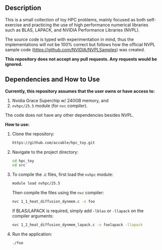 ## Description

This is a small collection of toy HPC problems, mainly focused as both self-exercise and practicing the use of high performance numerical libraries such as BLAS, LAPACK, and NVIDIA Performance Libraries (NVPL).

The source code is typed with experimentation in mind, thus the implementations will not be 100% correct but follows how the official NVPL sample code (https://github.com/NVIDIA/NVPLSamples) was created.

**This repository does not accept any pull requests. Any requests would be ignored.**

## Dependencies and How to Use

**Currently, this repository assumes that the user owns or have access to:**

1. Nvidia Grace Superchip w/ 240GB memory, and
2.  ```nvhpc/25.5``` module (for ```nvc``` compiler).

The code does not have any other dependencies besides NVPL.

**How to use:**

1.  Clone the repository:
    ```bash
    https://github.com/accable/hpc_toy.git
    ```

2.  Navigate to the project directory:
    ```bash
    cd hpc_toy
    cd src
    ```

3.  To compile the .c files, first load the ```nvhpc``` module:
    ```bash
    module load nvhpc/25.5
    ```
    Then compile the files using the ```nvc``` compiler:
    ```bash
    nvc 1_1_heat_diffusion_dynmem.c -o foo
    ```
    If BLAS/LAPACK is required, simply add ```-lblas``` or ```-llapack``` on the compiler arguments:
    ```bash
    nvc 1_2_heat_diffusion_dynmem_lapack.c -o foolapack -llapack
    ```

4.  Run the application:
    ```bash
    ./foo
    ```
